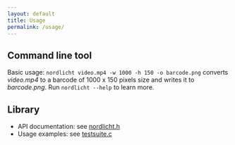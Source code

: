 ```yaml
---
layout: default
title: Usage
permalink: /usage/
---
```


## Command line tool

Basic usage: `nordlicht video.mp4 -w 1000 -h 150 -o barcode.png` converts *video.mp4* to a barcode of 1000 x 150 pixels size and writes it to *barcode.png*. Run `nordlicht --help` to learn more.

## Library

- API documentation: see [nordlicht.h](http://github.com/nordlicht/nordlicht/blob/master/nordlicht.h)
- Usage examples: see [testsuite.c](http://github.com/nordlicht/nordlicht/blob/master/testsuite.c)

